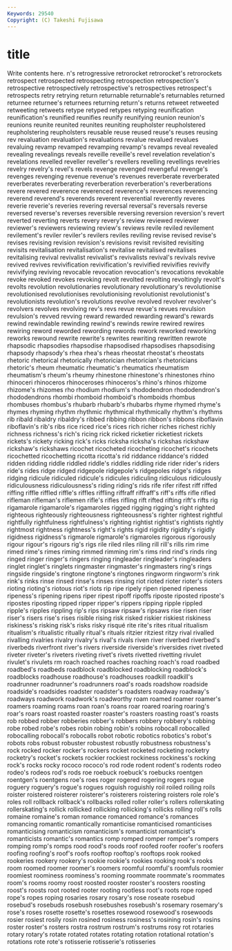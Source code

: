 ```yaml
---
Keywords: 29540 
Copyright: (C) Takeshi Fujisawa
---
```


# title

Write contents here.
n's
retrogressive retrorocket retrorocket's retrorockets retrospect retrospected retrospecting retrospection retrospection's retrospective
retrospectively retrospective's retrospectives retrospect's retrospects retry retrying return returnable returnable's
returnables returned returnee returnee's returnees returning return's returns retweet retweeted
retweeting retweets retype retyped retypes retyping reunification reunification's reunified reunifies
reunify reunifying reunion reunion's reunions reunite reunited reunites reuniting reupholster
reupholstered reupholstering reupholsters reusable reuse reused reuse's reuses reusing rev
revaluation revaluation's revaluations revalue revalued revalues revaluing revamp revamped revamping
revamp's revamps reveal revealed revealing revealings reveals reveille reveille's revel
revelation revelation's revelations revelled reveller reveller's revellers revelling revellings revelries
revelry revelry's revel's revels revenge revenged revengeful revenge's revenges revenging
revenue revenue's revenues reverberate reverberated reverberates reverberating reverberation reverberation's reverberations
revere revered reverence reverenced reverence's reverences reverencing reverend reverend's reverends
reverent reverential reverently reveres reverie reverie's reveries revering reversal reversal's
reversals reverse reversed reverse's reverses reversible reversing reversion reversion's revert
reverted reverting reverts revery revery's review reviewed reviewer reviewer's reviewers
reviewing review's reviews revile reviled revilement revilement's reviler reviler's revilers
reviles reviling revise revised revise's revises revising revision revision's revisions
revisit revisited revisiting revisits revitalisation revitalisation's revitalise revitalised revitalises revitalising
revival revivalist revivalist's revivalists revival's revivals revive revived revives revivification
revivification's revivified revivifies revivify revivifying reviving revocable revocation revocation's revocations
revokable revoke revoked revokes revoking revolt revolted revolting revoltingly revolt's
revolts revolution revolutionaries revolutionary revolutionary's revolutionise revolutionised revolutionises revolutionising revolutionist
revolutionist's revolutionists revolution's revolutions revolve revolved revolver revolver's revolvers revolves
revolving rev's revs revue revue's revues revulsion revulsion's revved revving
reward rewarded rewarding reward's rewards rewind rewindable rewinding rewind's rewinds
rewire rewired rewires rewiring reword reworded rewording rewords rework reworked
reworking reworks rewound rewrite rewrite's rewrites rewriting rewritten rewrote rhapsodic
rhapsodies rhapsodise rhapsodised rhapsodises rhapsodising rhapsody rhapsody's rhea rhea's rheas
rheostat rheostat's rheostats rhetoric rhetorical rhetorically rhetorician rhetorician's rhetoricians rhetoric's
rheum rheumatic rheumatic's rheumatics rheumatism rheumatism's rheum's rheumy rhinestone rhinestone's
rhinestones rhino rhinoceri rhinoceros rhinoceroses rhinoceros's rhino's rhinos rhizome rhizome's
rhizomes rho rhodium rhodium's rhododendron rhododendron's rhododendrons rhombi rhomboid rhomboid's
rhomboids rhombus rhombuses rhombus's rhubarb rhubarb's rhubarbs rhyme rhymed rhyme's
rhymes rhyming rhythm rhythmic rhythmical rhythmically rhythm's rhythms rib ribald
ribaldry ribaldry's ribbed ribbing ribbon ribbon's ribbons riboflavin riboflavin's rib's
ribs rice riced rice's rices rich richer riches richest richly
richness richness's rich's ricing rick ricked ricketier ricketiest rickets rickets's
rickety ricking rick's ricks ricksha ricksha's rickshas rickshaw rickshaw's rickshaws
ricochet ricocheted ricocheting ricochet's ricochets ricochetted ricochetting ricotta ricotta's rid
riddance riddance's ridded ridden ridding riddle riddled riddle's riddles riddling
ride rider rider's riders ride's rides ridge ridged ridgepole ridgepole's
ridgepoles ridge's ridges ridging ridicule ridiculed ridicule's ridicules ridiculing ridiculous
ridiculously ridiculousness ridiculousness's riding riding's rids rife rifer rifest riff
riffed riffing riffle riffled riffle's riffles riffling riffraff riffraff's riff's
riffs rifle rifled rifleman rifleman's riflemen rifle's rifles rifling rift
rifted rifting rift's rifts rig rigamarole rigamarole's rigamaroles rigged rigging
rigging's right righted righteous righteously righteousness righteousness's righter rightest rightful
rightfully rightfulness rightfulness's righting rightist rightist's rightists rightly rightmost rightness
rightness's right's rights rigid rigidity rigidity's rigidly rigidness rigidness's rigmarole
rigmarole's rigmaroles rigorous rigorously rigour rigour's rigours rig's rigs rile
riled riles riling rill rill's rills rim rime rimed rime's
rimes riming rimmed rimming rim's rims rind rind's rinds ring
ringed ringer ringer's ringers ringing ringleader ringleader's ringleaders ringlet ringlet's
ringlets ringmaster ringmaster's ringmasters ring's rings ringside ringside's ringtone ringtone's
ringtones ringworm ringworm's rink rink's rinks rinse rinsed rinse's rinses
rinsing riot rioted rioter rioter's rioters rioting rioting's riotous riot's
riots rip ripe ripely ripen ripened ripeness ripeness's ripening ripens
riper ripest ripoff ripoffs riposte riposted riposte's ripostes riposting ripped
ripper ripper's rippers ripping ripple rippled ripple's ripples rippling rip's
rips ripsaw ripsaw's ripsaws rise risen riser riser's risers rise's
rises risible rising risk risked riskier riskiest riskiness riskiness's risking
risk's risks risky risqué rite rite's rites ritual ritualism ritualism's
ritualistic ritually ritual's rituals ritzier ritziest ritzy rival rivalled rivalling
rivalries rivalry rivalry's rival's rivals riven river riverbed riverbed's riverbeds
riverfront river's rivers riverside riverside's riversides rivet riveted riveter riveter's
riveters riveting rivet's rivets rivetted rivetting rivulet rivulet's rivulets rm
roach roached roaches roaching roach's road roadbed roadbed's roadbeds roadblock
roadblocked roadblocking roadblock's roadblocks roadhouse roadhouse's roadhouses roadkill roadkill's roadrunner
roadrunner's roadrunners road's roads roadshow roadside roadside's roadsides roadster roadster's
roadsters roadway roadway's roadways roadwork roadwork's roadworthy roam roamed roamer
roamer's roamers roaming roams roan roan's roans roar roared roaring
roaring's roar's roars roast roasted roaster roaster's roasters roasting roast's
roasts rob robbed robber robberies robber's robbers robbery robbery's robbing
robe robed robe's robes robin robing robin's robins robocall robocalled
robocalling robocall's robocalls robot robotic robotics robotics's robot's robots robs
robust robuster robustest robustly robustness robustness's rock rocked rocker rocker's
rockers rocket rocketed rocketing rocketry rocketry's rocket's rockets rockier rockiest
rockiness rockiness's rocking rock's rocks rocky rococo rococo's rod rode
rodent rodent's rodents rodeo rodeo's rodeos rod's rods roe roebuck
roebuck's roebucks roentgen roentgen's roentgens roe's roes roger rogered rogering
rogers rogue roguery roguery's rogue's rogues roguish roguishly roil roiled
roiling roils roister roistered roisterer roisterer's roisterers roistering roisters role
role's roles roll rollback rollback's rollbacks rolled roller roller's rollers
rollerskating rollerskating's rollick rollicked rollicking rollicking's rollicks rolling roll's rolls
romaine romaine's roman romance romanced romance's romances romancing romantic romantically
romanticise romanticised romanticises romanticising romanticism romanticism's romanticist romanticist's romanticists romantic's
romantics romp romped romper romper's rompers romping romp's romps rood
rood's roods roof roofed roofer roofer's roofers roofing roofing's roof's
roofs rooftop rooftop's rooftops rook rooked rookeries rookery rookery's rookie
rookie's rookies rooking rook's rooks room roomed roomer roomer's roomers
roomful roomful's roomfuls roomier roomiest roominess roominess's rooming roommate roommate's
roommates room's rooms roomy roost roosted rooster rooster's roosters roosting
roost's roosts root rooted rooter rooting rootless root's roots rope
roped rope's ropes roping rosaries rosary rosary's rose roseate rosebud
rosebud's rosebuds rosebush rosebushes rosebush's rosemary rosemary's rose's roses rosette
rosette's rosettes rosewood rosewood's rosewoods rosier rosiest rosily rosin rosined
rosiness rosiness's rosining rosin's rosins roster roster's rosters rostra rostrum
rostrum's rostrums rosy rot rotaries rotary rotary's rotate rotated rotates
rotating rotation rotational rotation's rotations rote rote's rotisserie rotisserie's rotisseries
